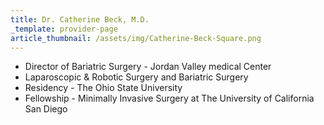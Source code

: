 ```yaml
---
title: Dr. Catherine Beck, M.D.
_template: provider-page
article_thumbnail: /assets/img/Catherine-Beck-Square.png
---
```

<ul><li>Director of Bariatric Surgery - Jordan Valley medical Center</li><li>Laparoscopic &amp; Robotic Surgery and Bariatric Surgery</li><li>Residency - The Ohio State University </li><li>Fellowship - Minimally Invasive Surgery at The University of California San Diego</li></ul>